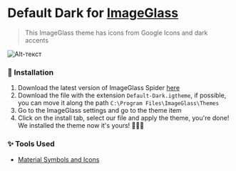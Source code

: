 # Default Dark for [ImageGlass](https://imageglass.org/)
> This ImageGlass theme has icons from Google Icons and dark accents

![Alt-текст](https://github.com/Mosqovlu/Default-Dark/blob/main/preview.jpg?raw=true](https://raw.githubusercontent.com/Mosqovlu/Default-Dark/main/preview.jpg) "Орк")

### 🚀 Installation
1. Download the latest version of ImageGlass Spider [here](https://imageglass.org/spider)
2. Download the file with the extension `Default-Dark.igtheme`, if possible, you can move it along the path `C:\Program Files\ImageGlass\Themes`
3. Go to the ImageGlass settings and go to the theme item
4. Click on the install tab, select our file and apply the theme, you're done! We installed the theme now it's yours! 🎉🎉🎉

### ✨ Tools Used
+ [Material Symbols and Icons](https://fonts.google.com/icons)
